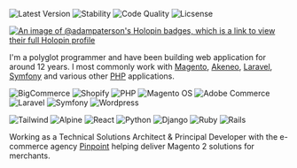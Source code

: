 ![Latest Version][ico-version]
![Stability][ico-build]
![Code Quality][ico-quality]
![Licsense][ico-licence]

[![An image of @adampaterson's Holopin badges, which is a link to view their full Holopin profile](https://holopin.me/adampaterson)](https://holopin.io/@adampaterson)

I'm a polyglot programmer and have been building web application for around 12 years. I most commonly work with [Magento](link-magento), [Akeneo](link-akeneo), [Laravel](link-laravel), [Symfony](link-symfony) and various other [PHP](link-php) applications.

<p align="center" style="text-align:"center">
  
![BigCommerce][badge-bigcommerce] ![Shopify][badge-shopify] ![PHP][badge-php] ![Magento OS][badge-magento] ![Adobe Commerce][badge-adobe] ![Laravel][badge-laravel] ![Symfony][badge-symfony] ![Wordpress][badge-wordpress]

![Tailwind][badge-tailwind] ![Alpine][badge-alpine] ![React][badge-react] ![Python][badge-python] ![Django][badge-django] ![Ruby][badge-ruby] ![Rails][badge-ruby-rails]

</p>

Working as a Technical Solutions Architect & Principal Developer with the e-commerce agency [Pinpoint](link-pinpoint) helping deliver Magento 2 solutions for merchants.

[ico-version]: https://img.shields.io/badge/Version-33-green?style=for-the-badge&logo=buy-me-a-coffee&logoColor=white&logoWidth=20
[ico-build]: https://img.shields.io/badge/Build-somewhat--stable-orange?style=for-the-badge&logo=travis-ci&logoColor=white&logoWidth=20
[ico-quality]: https://img.shields.io/badge/Code%20Quality-A+-green?style=for-the-badge&logo=scrutinizer-ci&logoColor=white&logoWidth=20
[ico-licence]: https://img.shields.io/badge/License-Divorced-green?style=for-the-badge&logo=tinder&logoColor=white&logoWidth=20

[link-magento]: https://github.com/magento/magento2
[link-akeneo]: https://github.com/akeneo/pim-community-dev
[link-laravel]: https://github.com/laravel/laravel
[link-symfony]: https://github.com/symfony/symfony
[link-php]: https://github.com/topics/php
[link-pinpoint]: https://www.pinpointdesigns.co.uk/

[badge-php]: https://img.shields.io/badge/PHP-777BB4?style=for-the-badge&logo=php&logoColor=white
[badge-magento]: https://img.shields.io/badge/Magento_OS-EE672F?style=for-the-badge&logo=magento&logoColor=white
[badge-adobe]: https://img.shields.io/badge/Adobe%20Commerce-FF0000?style=for-the-badge&logo=adobe&logoColor=white
[badge-bigcommerce]: https://img.shields.io/badge/BigCommerce-121118?style=for-the-badge&logo=bigcommerce&logoColor=white
[badge-shopify]: https://img.shields.io/badge/Shopify-7AB55C?style=for-the-badge&logo=shopify&logoColor=white
[badge-laravel]: https://img.shields.io/badge/Laravel-FF2D20?style=for-the-badge&logo=laravel&logoColor=white
[badge-symfony]: https://img.shields.io/badge/Symfony-000?style=for-the-badge&logo=symfony&logoColor=white
[badge-wordpress]: https://img.shields.io/badge/Wordpress-21759B?style=for-the-badge&logo=wordpress&logoColor=white
[badge-tailwind]: https://img.shields.io/badge/Tailwind-56347C?style=for-the-badge&logo=tailwindcss&logoColor=white
[badge-alpine]: https://img.shields.io/badge/Alpine_JS-8BC0D0?style=for-the-badge&logo=alpinedotjs&logoColor=white
[badge-react]: https://img.shields.io/badge/React-61DAFB?style=for-the-badge&logo=react&logoColor=black
[badge-python]: https://img.shields.io/badge/Python-3776AB?style=for-the-badge&logo=python&logoColor=white
[badge-django]: https://img.shields.io/badge/Django-092E20?style=for-the-badge&logo=django&logoColor=white
[badge-ruby]: https://img.shields.io/badge/Ruby-CC342D?style=for-the-badge&logo=ruby&logoColor=white
[badge-ruby-rails]: https://img.shields.io/badge/Ruby_on_Rails-CC0000?style=for-the-badge&logo=ruby&logoColor=white
